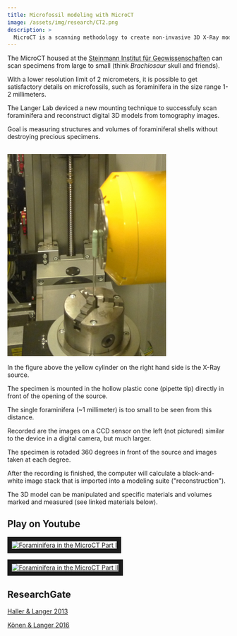 ```yaml
---
title: Microfossil modeling with MicroCT
image: /assets/img/research/CT2.png
description: >
  MicroCT is a scanning methodology to create non-invasive 3D X-Ray models.
---
```


The MicroCT housed at the [Steinmann Institut für Geowissenschaften](https://www.steinmann.uni-bonn.de/) can scan specimens from large to small (think *Brachiosaur* skull and friends).

With a lower resolution limit of 2 micrometers, it is possible to get satisfactory details on microfossils, such as foraminifera in the size range 1-2 millimeters.

The Langer Lab deviced a new mounting technique to successfuly scan foraminifera and reconstruct digital 3D models from tomography images.

Goal is measuring structures and volumes of foraminiferal shells without destroying precious specimens. 

<br><img src="/assets/img/research/CT1.jpg" alt="CT1" style="width:360px">

In the figure above the yellow cylinder on the right hand side is the X-Ray source.

The specimen is mounted in the hollow plastic cone (pipette tip) directly in front of the opening of the source.

The single foraminifera (~1 millimeter) is too small to be seen from this distance.

Recorded are the images on a CCD sensor on the left (not pictured) similar to the device in a digital camera, but much larger.

The specimen is rotaded 360 degrees in front of the source and images taken at each degree.

After the recording is finished, the computer will calculate a black-and-white image stack that is imported into a modeling suite ("reconstruction").

The 3D model can be manipulated and specific materials and volumes marked and measured (see linked materials below).

## Play on Youtube

<a href="https://www.youtube.com/watch?v=ahsxIYM6Xj0" target="_blank"><img src="http://img.youtube.com/vi/ahsxIYM6Xj0/0.jpg" alt="Foraminifera in the MicroCT Part I" width="180" border="10" /></a>

<a href="https://www.youtube.com/watch?v=phdytGKOuyY" target="_blank"><img src="http://img.youtube.com/vi/phdytGKOuyY/0.jpg" alt="Foraminifera in the MicroCT Part II" width="180" border="10" /></a>

## ResearchGate

<a href="https://www.doi.org/10.13140/RG.2.2.18074.59840" target="_blank">Haller & Langer 2013</a>

<a href="https://www.researchgate.net/publication/308163600_Biometrical_studies_of_miliolid_foraminifera_using_high_resolution_micro-CT_reconstructions" target="_blank">Könen & Langer 2016</a>